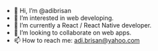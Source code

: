 - 👋 Hi, I’m @adibrisan
- 👀 I’m interested in web developing.
- 🌱 I’m currently a React / React Native developer.
- 💞️ I’m looking to collaborate on web apps.
- 📫 How to reach me: adi.brisan@yahoo.com

<!---
adibrisan/adibrisan is a ✨ special ✨ repository because its `README.md` (this file) appears on your GitHub profile.
You can click the Preview link to take a look at your changes.
--->
